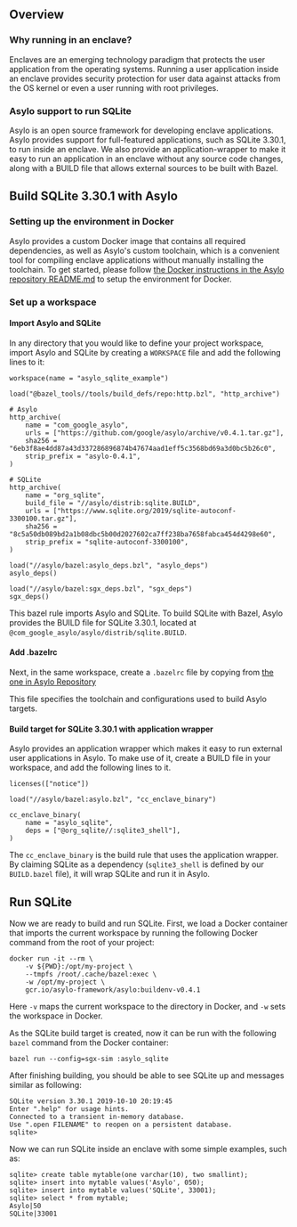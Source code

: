 <!--jekyll-front-matter
---

title: Running SQLite with Asylo

overview: Wrap an entire application in an enclave.

location: /_docs/guides/sqlite.md

order: 35

layout: docs

type: markdown

toc: true

---
{% include home.html %}
jekyll-front-matter-->

## Overview

### Why running in an enclave?

Enclaves are an emerging technology paradigm that protects the user application
from the operating systems. Running a user application inside an enclave
provides security protection for user data against attacks from the OS kernel or
even a user running with root privileges.

### Asylo support to run SQLite

Asylo is an open source framework for developing enclave applications. Asylo
provides support for full-featured applications, such as SQLite 3.30.1, to run
inside an enclave. We also provide an application-wrapper to make it easy to run
an application in an enclave without any source code changes, along with a BUILD
file that allows external sources to be built with Bazel.

## Build SQLite 3.30.1 with Asylo

### Setting up the environment in Docker

Asylo provides a custom Docker image that contains all required dependencies, as
well as Asylo's custom toolchain, which is a convenient tool for compiling
enclave applications without manually installing the toolchain. To get started,
please follow
[the Docker instructions in the Asylo repository README.md](https://github.com/google/asylo/blob/master/README.md)
to setup the environment for Docker.

### Set up a workspace

#### Import Asylo and SQLite

In any directory that you would like to define your project workspace, import
Asylo and SQLite by creating a `WORKSPACE` file and add the following lines to
it:

```
workspace(name = "asylo_sqlite_example")

load("@bazel_tools//tools/build_defs/repo:http.bzl", "http_archive")

# Asylo
http_archive(
    name = "com_google_asylo",
    urls = ["https://github.com/google/asylo/archive/v0.4.1.tar.gz"],
    sha256 = "6eb3f8ae4dd87a43d337286896874b47674aad1eff5c3568bd69a3d0bc5b26c0",
    strip_prefix = "asylo-0.4.1",
)

# SQLite
http_archive(
    name = "org_sqlite",
    build_file = "//asylo/distrib:sqlite.BUILD",
    urls = ["https://www.sqlite.org/2019/sqlite-autoconf-3300100.tar.gz"],
    sha256 = "8c5a50db089bd2a1b08dbc5b00d2027602ca7ff238ba7658fabca454d4298e60",
    strip_prefix = "sqlite-autoconf-3300100",
)

load("//asylo/bazel:asylo_deps.bzl", "asylo_deps")
asylo_deps()

load("//asylo/bazel:sgx_deps.bzl", "sgx_deps")
sgx_deps()
```

This bazel rule imports Asylo and SQLite. To build SQLite with Bazel, Asylo
provides the BUILD file for SQLite 3.30.1, located at
`@com_google_asylo/asylo/distrib/sqlite.BUILD`.

#### Add .bazelrc

Next, in the same workspace, create a `.bazelrc` file by copying from
[the one in Asylo Repository](https://github.com/google/asylo/blob/master/.bazelrc)

This file specifies the toolchain and configurations used to build Asylo
targets.

#### Build target for SQLite 3.30.1 with application wrapper

Asylo provides an application wrapper which makes it easy to run external user
applications in Asylo. To make use of it, create a BUILD file in your workspace,
and add the following lines to it.

```BUILD
licenses(["notice"])

load("//asylo/bazel:asylo.bzl", "cc_enclave_binary")

cc_enclave_binary(
    name = "asylo_sqlite",
    deps = ["@org_sqlite//:sqlite3_shell"],
)
```

The `cc_enclave_binary` is the build rule that uses the application wrapper. By
claiming SQLite as a dependency (`sqlite3_shell` is defined by our `BUILD.bazel`
file), it will wrap SQLite and run it in Asylo.

## Run SQLite

Now we are ready to build and run SQLite. First, we load a Docker container that
imports the current workspace by running the following Docker command from the
root of your project:

```
docker run -it --rm \
    -v ${PWD}:/opt/my-project \
    --tmpfs /root/.cache/bazel:exec \
    -w /opt/my-project \
    gcr.io/asylo-framework/asylo:buildenv-v0.4.1
```

Here `-v` maps the current workspace to the directory in Docker, and `-w` sets
the workspace in Docker.

As the SQLite build target is created, now it can be run with the following
`bazel` command from the Docker container:

```shell
bazel run --config=sgx-sim :asylo_sqlite
```

After finishing building, you should be able to see SQLite up and messages
similar as following:

```shell
SQLite version 3.30.1 2019-10-10 20:19:45
Enter ".help" for usage hints.
Connected to a transient in-memory database.
Use ".open FILENAME" to reopen on a persistent database.
sqlite>
```

Now we can run SQLite inside an enclave with some simple examples, such as:

```shell
sqlite> create table mytable(one varchar(10), two smallint);
sqlite> insert into mytable values('Asylo', 050);
sqlite> insert into mytable values('SQLite', 33001);
sqlite> select * from mytable;
Asylo|50
SQLite|33001
```
